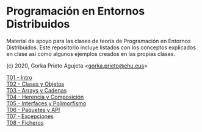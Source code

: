 # Programación en Entornos Distribuidos

Material de apoyo para las clases de teoría de Programación en Entornos Distribuidos. Este repositorio incluye listados con los conceptos explicados en clase así como algunos ejemplos creados en las propias clases.

(c) 2020, Gorka Prieto Agujeta <<gorka.prieto@ehu.eus>>

[T01 - Intro](T01%20-%20Intro/README.md)  
[T02 - Clases y Objetos](T02%20-%20Clases%20y%20Objetos/README.md)  
[T03 - Arrays y Cadenas](T03%20-%20Arrays%20y%20Cadenas/README.md)  
[T04 - Herencia y Composición](T04%20-%20Herencia%20y%20Composición/README.md)  
[T05 - Interfaces y Polimorfismo](T05%20-%20Interfaces%20y%20Polimorfismo/README.md)  
[T06 - Paquetes y API](T06%20-%20Paquetes%20y%20API/README.md)  
[T07 - Excepciones](T07%20-%20Excepciones/README.md)  
[T08 - Ficheros](T08%20-%20Ficheros/README.md)  
